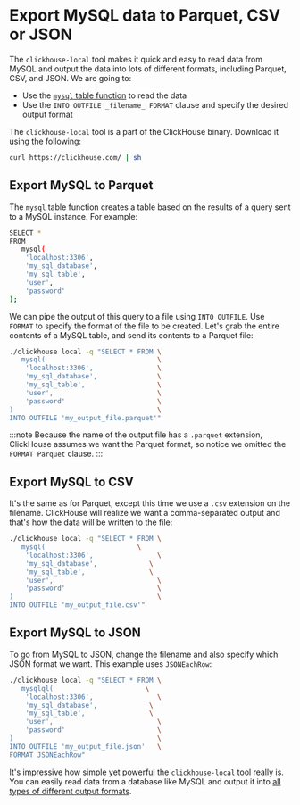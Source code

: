 # Export MySQL data to Parquet, CSV or JSON

The `clickhouse-local` tool makes it quick and easy to read data from MySQL and output the data into lots of different formats, including Parquet, CSV, and JSON. We are going to:

- Use the [`mysql` table function](https://clickhouse.com/docs/en/sql-reference/table-functions/mysql) to read the data
- Use the `INTO OUTFILE _filename_ FORMAT` clause and specify the desired output format

The `clickhouse-local` tool is a part of the ClickHouse binary. Download it using the following:

```bash
curl https://clickhouse.com/ | sh
```

## Export MySQL to Parquet

The `mysql` table function creates a table based on the results of a query sent to a MySQL instance. For example:

```bash
SELECT *
FROM
   mysql(
    'localhost:3306',
    'my_sql_database',
    'my_sql_table',
    'user',
    'password'
);
```

We can pipe the output of this query to a file using `INTO OUTFILE`. Use `FORMAT` to specify the format of the file to be created. Let's grab the entire contents of a MySQL table, and send its contents to a Parquet file:

```bash
./clickhouse local -q "SELECT * FROM \
   mysql(                            \
    'localhost:3306',                \
    'my_sql_database',               \
    'my_sql_table',                  \
    'user',                          \
    'password'                       \
)                                    \
INTO OUTFILE 'my_output_file.parquet'"
```

:::note
Because the name of the output file has a `.parquet` extension, ClickHouse assumes we want the Parquet format, so notice we omitted the `FORMAT Parquet` clause.
:::

## Export MySQL to CSV

It's the same as for Parquet, except this time we use a `.csv` extension on the filename. ClickHouse will realize we want a comma-separated output and that's how the data will be written to the file:

```bash
./clickhouse local -q "SELECT * FROM \
   mysql(                       \
    'localhost:3306',                \
    'my_sql_database',             \
    'my_sql_table',                \
    'user',                          \
    'password'                       \
)                                    \
INTO OUTFILE 'my_output_file.csv'"
```

## Export MySQL to JSON

To go from MySQL to JSON, change the filename and also specify which JSON format we want. This example uses `JSONEachRow`:

```bash
./clickhouse local -q "SELECT * FROM \
   mysqlql(                       \
    'localhost:3306',                \
    'my_sql_database',             \
    'my_sql_table',                \
    'user',                          \
    'password'                       \
)                                    \
INTO OUTFILE 'my_output_file.json'   \
FORMAT JSONEachRow"
```

It's impressive how simple yet powerful the `clickhouse-local` tool really is. You can easily read data from a database like MySQL and output it into [all types of different output formats](https://clickhouse.com/docs/en/sql-reference/formats/).